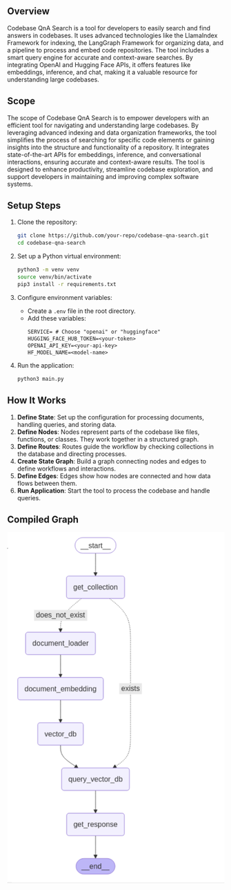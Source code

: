 ## Overview
Codebase QnA Search is a tool for developers to easily search and find answers in codebases. It uses advanced technologies like the LlamaIndex Framework for indexing, the LangGraph Framework for organizing data, and a pipeline to process and embed code repositories. The tool includes a smart query engine for accurate and context-aware searches. By integrating OpenAI and Hugging Face APIs, it offers features like embeddings, inference, and chat, making it a valuable resource for understanding large codebases.

## Scope
The scope of Codebase QnA Search is to empower developers with an efficient tool for navigating and understanding large codebases. By leveraging advanced indexing and data organization frameworks, the tool simplifies the process of searching for specific code elements or gaining insights into the structure and functionality of a repository. It integrates state-of-the-art APIs for embeddings, inference, and conversational interactions, ensuring accurate and context-aware results. The tool is designed to enhance productivity, streamline codebase exploration, and support developers in maintaining and improving complex software systems.

## Setup Steps
1. Clone the repository:
    ```bash
    git clone https://github.com/your-repo/codebase-qna-search.git
    cd codebase-qna-search
    ```

2. Set up a Python virtual environment:
    ```bash
    python3 -m venv venv
    source venv/bin/activate
    pip3 install -r requirements.txt 
    ```

3. Configure environment variables:
    - Create a `.env` file in the root directory.
    - Add these variables:
      ```
      SERVICE= # Choose "openai" or "huggingface"
      HUGGING_FACE_HUB_TOKEN=<your-token>
      OPENAI_API_KEY=<your-api-key>
      HF_MODEL_NAME=<model-name>
      ```

4. Run the application:
    ```bash
    python3 main.py
    ```

## How It Works
1. **Define State**: Set up the configuration for processing documents, handling queries, and storing data.
2. **Define Nodes**: Nodes represent parts of the codebase like files, functions, or classes. They work together in a structured graph.
3. **Define Routes**: Routes guide the workflow by checking collections in the database and directing processes.
4. **Create State Graph**: Build a graph connecting nodes and edges to define workflows and interactions.
5. **Define Edges**: Edges show how nodes are connected and how data flows between them.
6. **Run Application**: Start the tool to process the codebase and handle queries.

## Compiled Graph
![Compiled Graph](docs/compiled_graph.png)


